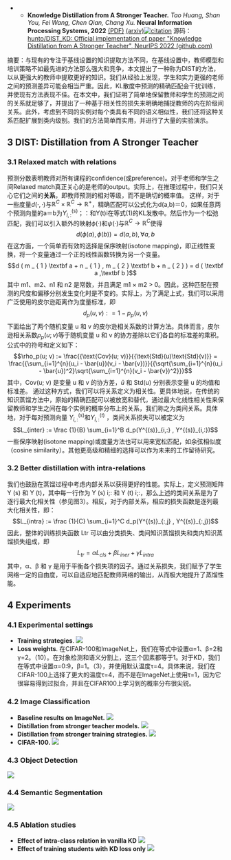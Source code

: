 - - **Knowledge Distillation from A Stronger Teacher.** *Tao Huang, Shan You, Fei Wang, Chen Qian, Chang Xu.* **Neural Information Processing Systems, 2022** [(PDF)](<../../NoteTool/papers/Knowledge Distillation from A Stronger Teacher.pdf>)  [(arxiv)](http://arxiv.org/abs/2205.10536)[![citation](https://img.shields.io/badge/dynamic/json?label=citation&query=citationCount&url=https%3A%2F%2Fapi.semanticscholar.org%2Fgraph%2Fv1%2Fpaper%2Fc0ae5848ba0141dd3f827321f46110f52946764b%3Ffields%3DcitationCount)](https://www.semanticscholar.org/paper/c0ae5848ba0141dd3f827321f46110f52946764b)
源码：[hunto/DIST_KD: Official implementation of paper "Knowledge Distillation from A Stronger Teacher", NeurIPS 2022 (github.com)](https://github.com/hunto/DIST_KD)

摘要：与现有的专注于基线设置的知识提取方法不同，在基线设置中，教师模型和培训策略不如最先进的方法那么强大和竞争，本文提出了一种称为DIST的方法，以从更强大的教师中提取更好的知识。我们从经验上发现，学生和实力更强的老师之间的预测差异可能会相当严重。因此，KL散度中预测的精确匹配会干扰训练，并使现有方法表现不佳。在本文中，我们证明了简单地保留教师和学生的预测之间的关系就足够了，并提出了一种基于相关性的损失来明确地捕捉教师的内在阶级间关系。此外，考虑到不同的实例对每个类具有不同的语义相似性，我们还将这种关系匹配扩展到类内级别。我们的方法简单而实用，并进行了大量的实验演示。
## 3 DIST: Distillation from A Stronger Teacher
### 3.1 Relaxed match with relations
预测分数表明教师对所有课程的confidence(或preference)。对于老师和学生之间Relaxed match真正关心的是老师的output。实际上，在推理过程中，我们只关心它们之间的**关系**，即教师预测的相对等级，而不是确切的概率值。
这样，对于一些度量$d(·,·)$与$\mathbb{R}^C×\mathbb{R}^C\to \mathbb{R}^+$，精确匹配可以公式化为d(a,b)＝0，如果任意两个预测向量的a＝b为$Y^{(s)}_{i,:}$；：和Y(t)i在等式(1)的KL发散中。然后作为一个松弛匹配，我们可以引入额外的映射$\phi (·)$和$\psi (·)$与$\mathbb{R}^C\to\mathbb{R}^C$使得
$$d ( \phi ( a ) , \phi ( b ) ) = d ( a , b ) , \forall a , b$$
在这方面，一个简单而有效的选择是保序映射(isotone mapping)，即正线性变换，将一个变量通过一个正的线性函数转换为另一个变量。
$$d ( m _ { 1 } \textbf a + n _ { 1 } , m _ { 2 } \textbf b + n _ { 2 } ) = d ( \textbf a ,\textbf b )$$
其中 m1、m2、n1 和 n2 是常数，并且满足 m1 × m2 > 0。因此，这种匹配在预测的尺度和偏移分别发生变化时是不变的。实际上，为了满足上式，我们可以采用广泛使用的皮尔逊距离作为度量标准，即
$$d _ { p } ( u , v ) : = 1 - p _ { p } ( u , v )$$
下面给出了两个随机变量 u 和 v 的皮尔逊相关系数的计算方法。具体而言，皮尔逊相关系数$ρ_p​(u;v)$等于随机变量 u 和 v 的协方差除以它们各自的标准差的乘积。公式中的符号和定义如下：
$$\rho_p(u; v) := \frac{{\text{Cov}(u; v)}}{{\text{Std}(u)\text{Std}(v)}} = \frac{{\sum_{i=1}^{n}(u_i - \bar{u})(v_i - \bar{v})}}{{\sqrt{\sum_{i=1}^{n}(u_i - \bar{u})^2}\sqrt{\sum_{i=1}^{n}(v_i - \bar{v})^2}}}$$
其中，Cov(u; v) 是变量 u 和 v 的协方差，$\bar{u}$ 和 Std(u) 分别表示变量 u 的均值和标准差。
通过这种方式，我们可以将关系定义为相关性。更具体地说，在传统的知识蒸馏方法中，原始的精确匹配可以被放宽和替代，通过最大化线性相关性来保留教师和学生之间在每个实例的概率分布上的关系，我们称之为类间关系。具体地，对于每对预测向量 $Y^{(s)}_{i,:}$和$Y^{(t)}_{i,:}$ ，类间关系损失可以被定义为
$$L_{inter} := \frac {1}{B} \sum_{i=1}^B d_p(Y^{(s)}_{i,:} , Y^{(s)}_{i,:})$$
一些保序映射(isotone mapping)或度量方法也可以用来宽松匹配，如余弦相似度（cosine similarity）。其他更高级和精细的选择可以作为未来的工作留待研究。
### 3.2 Better distillation with intra-relations
我们也鼓励在蒸馏过程中考虑内部关系以获得更好的性能。实际上，定义预测矩阵 Y (s) 和 Y (t)，其中每一行作为 Y (s) i;: 和 Y (t) i;:，那么上述的类间关系是为了逐行最大化相关性（参见图3）。相反，对于内部关系，相应的损失函数是逐列最大化相关性，即：
$$L_{intra} := \frac {1}{C} \sum_{i=1}^C d_p(Y^{(s)}_{:,j} , Y^{(s)}_{:,j})$$
因此，整体的训练损失函数 Ltr 可以由分类损失、类间知识蒸馏损失和类内知识蒸馏损失组成，即
$$L_{tr} = αL_{cls} + βL_{iner} + γL_{intra}$$
其中，α、β 和 γ 是用于平衡各个损失项的因子。通过关系损失，我们赋予了学生网络一定的自由度，可以自适应地匹配教师网络的输出，从而极大地提升了蒸馏性能。
## 4 Experiments
### 4.1 Experimental settings
- **Training strategies**. 
![](../图片/知识蒸馏/DIST/tab1.png)
- **Loss weights**.
在CIFAR-100和ImageNet上，我们在等式中设置α=1、β=2和γ=2。（10）。在对象检测和语义分割上，这三个因素都等于1。对于KD，我们在等式中设置α=0:9，β=1。（3），并使用默认温度τ=4。具体来说，我们在CIFAR-100上选择了更大的温度τ=4，而不是在ImageNet上使用τ=1，因为它很容易得到过拟合，并且在CIFAR100上学习到的概率分布很尖锐。
### 4.2 Image Classification
- **Baseline results on ImageNet.**
![](../图片/知识蒸馏/DIST/tab2.png)
- **Distillation from stronger teacher models.**
![](../图片/知识蒸馏/DIST/tab3.png)
- **Distillation from stronger training strategies.** 
![](../图片/知识蒸馏/DIST/tab4.png)
- **CIFAR-100.** 
![](../图片/知识蒸馏/DIST/tab5.png)
### 4.3 Object Detection
![](../图片/知识蒸馏/DIST/tab6.png)
### 4.4 Semantic Segmentation
![](../图片/知识蒸馏/DIST/tab7.png)
### 4.5 Ablation studies
- **Effect of intra-class relation in vanilla KD**
![](../图片/知识蒸馏/DIST/tab8.png)
- **Effect of training students with KD loss only**
![](../图片/知识蒸馏/DIST/tab9.png)
